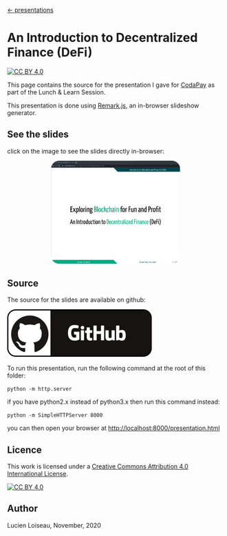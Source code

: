 [← presentations](/presentations)
# An Introduction to Decentralized Finance (DeFi)

[![CC BY 4.0][cc-by-shield]][cc-by]

This page contains the source for the presentation I gave for [CodaPay](https://www.codapayments.com/) as part of the Lunch & Learn Session. 

This presentation is done using [Remark.js](https://github.com/gnab/remark), an in-browser slideshow generator.

## See the slides

click on the image to see the slides directly in-browser:

<p align="center">
<a href="https://marlinski.github.io/presentations/2020-intro-defi/presentation.html"><img src="images/presentation-screenshot.png" width="300"></a>
</p>

## Source

The source for the slides are available on github:


[![Github][github]](https://github.com/Marlinski/Marlinski.github.io/tree/master/presentations/2020-intro-defi)


To run this presentation, run the following command at the root of this folder:

```
python -m http.server
```
if you have python2.x instead of python3.x then run this command instead:

```
python -m SimpleHTTPServer 8000
```

you can then open your browser at [http://localhost:8000/presentation.html](http://localhost:8000/presentation.html)


## Licence

This work is licensed under a
[Creative Commons Attribution 4.0 International License][cc-by].

[![CC BY 4.0][cc-by-image]][cc-by]

[github]: /static/github-badge.svg
[screenshot]: images/presentation-screenshot.png
[cc-by]: http://creativecommons.org/licenses/by/4.0/
[cc-by-image]: https://i.creativecommons.org/l/by/4.0/88x31.png
[cc-by-shield]: https://img.shields.io/badge/License-CC%20BY%204.0-lightgrey.svg


## Author

Lucien Loiseau, November, 2020

